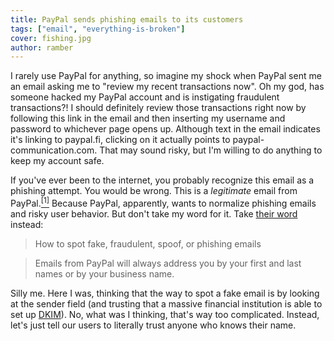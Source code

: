 ```yaml
---
title: PayPal sends phishing emails to its customers
tags: ["email", "everything-is-broken"]
cover: fishing.jpg
author: ramber
---
```


<re-img
    src="fishing.jpg"
    title="Photo by Robson Hatsukami Morgan on Unsplash"
    href="https://unsplash.com/photos/qr7tsSwDOg0"
    >
</re-img>

I rarely use PayPal for anything, so imagine my shock when PayPal sent me an email asking me to "review my recent transactions now". Oh my god, has someone hacked my PayPal account and is instigating fraudulent transactions?! I should definitely review those transactions right now by following this link in the email and then inserting my username and password to whichever page opens up. Although text in the email indicates it's linking to paypal.fi, clicking on it actually points to paypal-communication.com. That may sound risky, but I'm willing to do anything to keep my account safe.

<re-img
    src="paypal_phishing1.jpg"
    title="Screenshot of PayPal phishing email"
    >
</re-img>

If you've ever been to the internet, you probably recognize this email as a phishing attempt. You would be wrong. This is a _legitimate_ email from PayPal.<a href="https://security.stackexchange.com/questions/182161/why-would-paypal-send-messages-from-another-domain" target="_blank"><sup>[1]</sup></a> Because PayPal, apparently, wants to normalize phishing emails and risky user behavior. But don't take my word for it. Take <a href="https://www.paypal.com/us/smarthelp/article/how-to-spot-fake-emails-faq2340">their word</a> instead:

> How to spot fake, fraudulent, spoof, or phishing emails

> Emails from PayPal will always address you by your first and last names or by your business name. 

Silly me. Here I was, thinking that the way to spot a fake email is by looking at the sender field (and trusting that a massive financial institution is able to set up <a href="https://en.wikipedia.org/wiki/DomainKeys_Identified_Mail">DKIM</a>). No, what was I thinking, that's way too complicated. Instead, let's just tell our users to literally trust anyone who knows their name.




